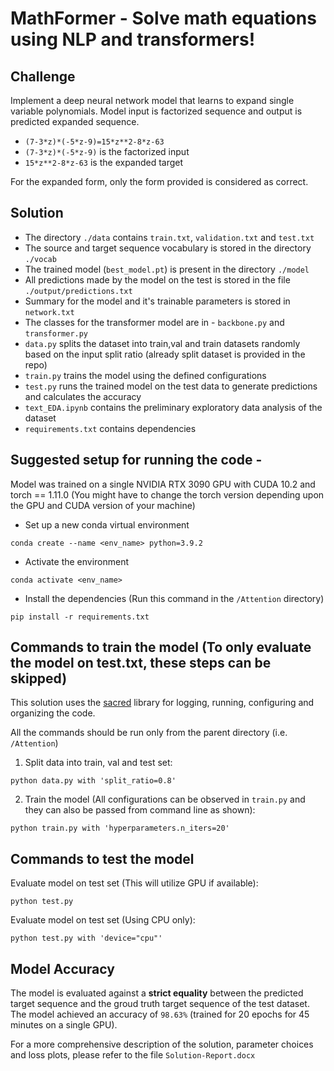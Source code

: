 # MathFormer - Solve math equations using NLP and transformers!

## Challenge
Implement a deep neural network model that learns to expand single variable polynomials. Model input is factorized sequence and output is predicted expanded sequence. 

* `(7-3*z)*(-5*z-9)=15*z**2-8*z-63`
* `(7-3*z)*(-5*z-9)` is the factorized input
* `15*z**2-8*z-63`  is the expanded target

For the expanded form, only the form provided is considered as correct.

## Solution
* The directory `./data` contains `train.txt`, `validation.txt` and `test.txt`
* The source and target sequence vocabulary is stored in the directory `./vocab` 
* The trained model (`best_model.pt`) is present in the directory `./model`
* All predictions made by the model on the test is stored in the file `./output/predictions.txt`
* Summary for the model and it's trainable parameters is stored in `network.txt`
* The classes for the transformer model are in - `backbone.py` and `transformer.py`
* `data.py` splits the dataset into train,val and train datasets randomly based on the input split ratio (already split dataset is provided in the repo)
* `train.py` trains the model using the defined configurations
* `test.py` runs the trained model on the test data to generate predictions and calculates the accuracy
* `text_EDA.ipynb` contains the preliminary exploratory data analysis of the dataset
* `requirements.txt` contains dependencies


## Suggested setup for running the code -
Model was trained on a single NVIDIA RTX 3090 GPU with CUDA 10.2 and torch == 1.11.0 (You might have to change the torch version depending upon the GPU and CUDA version of your machine)

- Set up a new conda virtual environment 
```shell
conda create --name <env_name> python=3.9.2
```

- Activate the environment
```shell
conda activate <env_name>
```

- Install the dependencies (Run this command in the `/Attention` directory)
```shell
pip install -r requirements.txt
```
## Commands to train the model (To only evaluate the model on test.txt, these steps can be skipped)
This solution uses the [sacred](https://sacred.readthedocs.io/en/stable/quickstart.html#) library for logging, running, configuring and organizing the code.

All the commands should be run only from the parent directory (i.e. `/Attention`)

1) Split data into train, val and test set:
```shell
python data.py with 'split_ratio=0.8'
```

2) Train the model (All configurations can be observed in `train.py` and they can also be passed from command line as shown):
```shell
python train.py with 'hyperparameters.n_iters=20'
```

## Commands to test the model
Evaluate model on test set (This will utilize GPU if available):
```shell
python test.py
```
Evaluate model on test set (Using CPU only):
```shell
python test.py with 'device="cpu"'
```

## Model Accuracy
The model is evaluated against a **strict equality** between the predicted target sequence and the groud truth target sequence of the test dataset. The model achieved an accuracy of `98.63%` (trained for 20 epochs for 45 minutes on a single GPU).

For a more comprehensive description of the solution, parameter choices and loss plots, please refer to the file `Solution-Report.docx`
